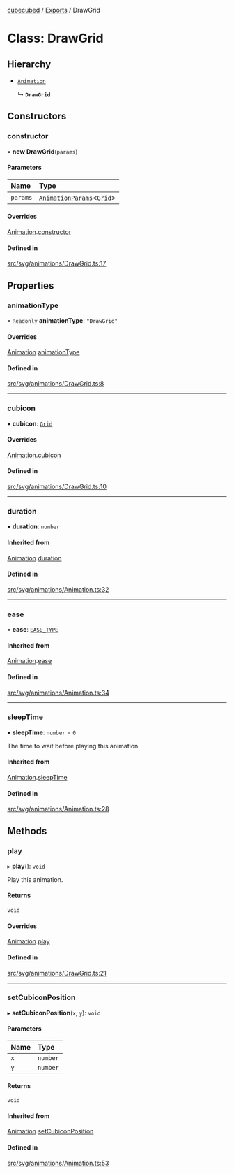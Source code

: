 [cubecubed](/reference/README.md) / [Exports](/reference/modules.md) / DrawGrid

# Class: DrawGrid

## Hierarchy

- [`Animation`](/reference/classes/Animation.md)

  ↳ **`DrawGrid`**

## Constructors

### constructor

• **new DrawGrid**(`params`)

#### Parameters

| Name | Type |
| :------ | :------ |
| `params` | [`AnimationParams`](/reference/interfaces/AnimationParams.md)<[`Grid`](/reference/classes/Grid.md)\> |

#### Overrides

[Animation](/reference/classes/Animation.md).[constructor](/reference/classes/Animation.md#constructor)

#### Defined in

[src/svg/animations/DrawGrid.ts:17](https://github.com/imaphatduc/cubecubed/blob/cb0c39f/src/svg/animations/DrawGrid.ts#L17)

## Properties

### animationType

• `Readonly` **animationType**: ``"DrawGrid"``

#### Overrides

[Animation](/reference/classes/Animation.md).[animationType](/reference/classes/Animation.md#animationtype)

#### Defined in

[src/svg/animations/DrawGrid.ts:8](https://github.com/imaphatduc/cubecubed/blob/cb0c39f/src/svg/animations/DrawGrid.ts#L8)

___

### cubicon

• **cubicon**: [`Grid`](/reference/classes/Grid.md)

#### Overrides

[Animation](/reference/classes/Animation.md).[cubicon](/reference/classes/Animation.md#cubicon)

#### Defined in

[src/svg/animations/DrawGrid.ts:10](https://github.com/imaphatduc/cubecubed/blob/cb0c39f/src/svg/animations/DrawGrid.ts#L10)

___

### duration

• **duration**: `number`

#### Inherited from

[Animation](/reference/classes/Animation.md).[duration](/reference/classes/Animation.md#duration)

#### Defined in

[src/svg/animations/Animation.ts:32](https://github.com/imaphatduc/cubecubed/blob/cb0c39f/src/svg/animations/Animation.ts#L32)

___

### ease

• **ease**: [`EASE_TYPE`](/reference/types/EASE_TYPE.md)

#### Inherited from

[Animation](/reference/classes/Animation.md).[ease](/reference/classes/Animation.md#ease)

#### Defined in

[src/svg/animations/Animation.ts:34](https://github.com/imaphatduc/cubecubed/blob/cb0c39f/src/svg/animations/Animation.ts#L34)

___

### sleepTime

• **sleepTime**: `number` = `0`

The time to wait before playing this animation.

#### Inherited from

[Animation](/reference/classes/Animation.md).[sleepTime](/reference/classes/Animation.md#sleeptime)

#### Defined in

[src/svg/animations/Animation.ts:28](https://github.com/imaphatduc/cubecubed/blob/cb0c39f/src/svg/animations/Animation.ts#L28)

## Methods

### play

▸ **play**(): `void`

Play this animation.

#### Returns

`void`

#### Overrides

[Animation](/reference/classes/Animation.md).[play](/reference/classes/Animation.md#play)

#### Defined in

[src/svg/animations/DrawGrid.ts:21](https://github.com/imaphatduc/cubecubed/blob/cb0c39f/src/svg/animations/DrawGrid.ts#L21)

___

### setCubiconPosition

▸ **setCubiconPosition**(`x`, `y`): `void`

#### Parameters

| Name | Type |
| :------ | :------ |
| `x` | `number` |
| `y` | `number` |

#### Returns

`void`

#### Inherited from

[Animation](/reference/classes/Animation.md).[setCubiconPosition](/reference/classes/Animation.md#setcubiconposition)

#### Defined in

[src/svg/animations/Animation.ts:53](https://github.com/imaphatduc/cubecubed/blob/cb0c39f/src/svg/animations/Animation.ts#L53)
